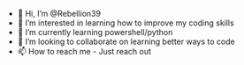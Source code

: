 - 👋 Hi, I’m @Rebellion39
- 👀 I’m interested in learning how to improve my coding skills
- 🌱 I’m currently learning powershell/python
- 💞️ I’m looking to collaborate on learning better ways to code
- 📫 How to reach me - Just reach out

<!---
Rebellion39/Rebellion39 is a ✨ special ✨ repository because its `README.md` (this file) appears on your GitHub profile.
You can click the Preview link to take a look at your changes.
--->

